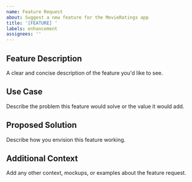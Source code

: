 ```yaml
---
name: Feature Request
about: Suggest a new feature for the MovieRatings app
title: '[FEATURE] '
labels: enhancement
assignees: ''
---
```


## Feature Description
A clear and concise description of the feature you'd like to see.

## Use Case
Describe the problem this feature would solve or the value it would add.

## Proposed Solution
Describe how you envision this feature working.

## Additional Context
Add any other context, mockups, or examples about the feature request.
